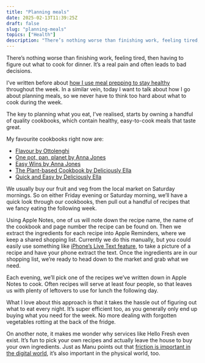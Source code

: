 ```yaml
---
title: "Planning meals"
date: 2025-02-13T11:39:25Z
draft: false
slug: "planning-meals"
topics: ["Health"]
description: "There’s nothing worse than finishing work, feeling tired, then having to figure out what to cook for dinner. It’s a real pain and often leads to bad decisions."
---
```


There’s nothing worse than finishing work, feeling tired, then having to figure out what to cook for dinner. It’s a real pain and often leads to bad decisions.

I’ve written before about [how I use meal prepping to stay healthy](/writing/sunday-meal-prep/) throughout the week. In a similar vein, today I want to talk about how I go about planning meals, so we never have to think too hard about what to cook during the week.

The key to planning what you eat, I’ve realised, starts by owning a handful of quality cookbooks, which contain healthy, easy-to-cook meals that taste great.

My favourite cookbooks right now are:

- [Flavour by Ottolenghi](https://ottolenghi.co.uk/products/flavour-cookbook)
- [One pot, pan, planet by Anna Jones](https://www.goodreads.com/book/show/43501560-one)
- [Easy Wins by Anna Jones](https://www.goodreads.com/book/show/203017792-easy-wins)
- [The Plant-based Cookbook by Deliciously Ella](https://www.goodreads.com/book/show/38882366-deliciously-ella)
- [Quick and Easy by Deliciously Ella](https://www.goodreads.com/book/show/52894119-deliciously-ella-making-plant-based-quick-and-easy)

We usually buy our fruit and veg from the local market on Saturday mornings. So on either Friday evening or Saturday morning, we’ll have a quick look through our cookbooks, then pull out a handful of recipes that we fancy eating the following week. 

Using Apple Notes, one of us will note down the recipe name, the name of the cookbook and page number the recipe can be found on. Then we extract the ingredients for each recipe into Apple Reminders, where we keep a shared shopping list. Currently we do this manually, but you could easily use something like [iPhone’s Live Text feature](https://support.apple.com/en-gb/HT212630), to take a picture of a recipe and have your phone extract the text. Once the ingredients are in our shopping list, we’re ready to head down to the market and grab what we need. 

Each evening, we’ll pick one of the recipes we’ve written down in Apple Notes to cook. Often recipes will serve at least four people, so that leaves us with plenty of leftovers to use for lunch the following day.

What I love about this approach is that it takes the hassle out of figuring out what to eat every night. It’s super efficient too, as you generally only end up buying what you need for the week. No more dealing with forgotten vegetables rotting at the back of the fridge. 

On another note, it makes me wonder why services like Hello Fresh even exist. It’s fun to pick your own recipes and actually leave the house to buy your own ingredients. Just as Manu points out that [friction is important in the digital world](https://manuelmoreale.com/indieweb-carnival-on-the-importance-of-friction), it’s also important in the physical world, too.